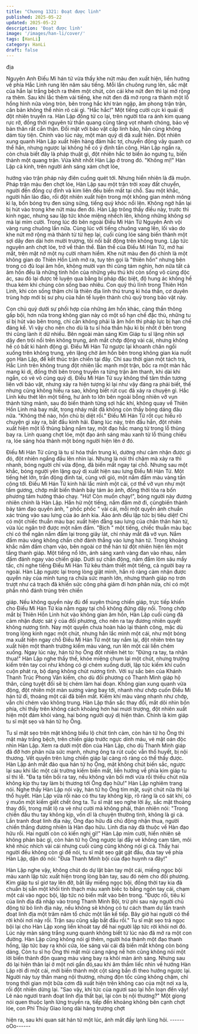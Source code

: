 ```yaml
---
title: "Chương 1321: Đoạt được linh"
published: 2025-05-22
updated: 2025-05-22
description: 'Đoạt được linh'
image: '/images/han-li/cover/'
tags: [HanLi]
category: HanLi
draft: false
---
```


địa

Nguyên Anh Điếu Mi hán tử vừa thấy khe nứt màu đen xuất hiện,
liền hướng về phía Hắc Linh rung lên năm sáu tiếng.
Mỗi lần chuông rung lên, sắc mặt của hắn lại trắng bệch ra thêm
một chút, còn cái khe nứt đen thì lại mở rộng ra thêm.
Sau khi lắc thêm vài tiếng, khe nứt đen đã mở rọng ra thành một
lỗ hổng hình nửa vòng tròn, bên trong hắc khí tràn ngập, âm
phong trận trận, căn bản không thể nhìn rõ cái gì.
"Hắc hắc!"
Một tiếng cười cực kì quái dị đột nhiên truyền ra.
Hàn Lập đồng tử co lại, trên người tỏa ra ánh kim quang rực rỡ,
đồng thời nguyên từ thần quang cũng tăng vọt nhanh chóng, bảo
vệ bản thân rất cẩn thận.
Đối mặt với bảo vật cấp linh bảo, hắn cũng không dám tùy tiện.
Chính vào lúc này, một màn quỷ dị đã xuất hiện.
Đột nhiên xung quanh Hàn Lập xuất hiện hàng đám hắc tơ,
chuyển động vây quanh cơ thể hắn, nhưng ngược lại không hề có
ý định tấn công.
Hàn Lập ngẩn ra, còn chưa biết đây là pháp thuật gì, đột nhiên
hắc tơ biến ảo ngưng tụ, biến thành một quang trận. Vừa khít
nhốt Hàn Lập ở trong đó.
"Không mị!" Hàn Lập cả kinh, trên người ánh sáng xám chợt lóe,

hướng vào trận pháp này điên cuồng quét tới.
Nhưng hiển nhiên là đã muộn.
Pháp trận màu đen chợt lóe, Hàn Lập sau một trận trời xoay đất
chuyển, người đến đồng cự đỉnh và kim liên đều biến mất tại chỗ.
Sau một khắc, người hắn lảo đảo, rồi đột nhiên xuất hiện trong
một không gian mênh mông kì lạ, bốn bóng trụ đen sừng sững,
tiếng quỷ khóc nổi lên.
Không ngờ hắn lại bị hút vào trong khe nứt màu đen đó.
Hàn Lập trông thấy điều này, trước thì kinh ngạc, nhưng sau lập
tức khóe miệng nhếch lên, không những không sợ mà lại mỉm
cười.
Trong lúc đó bên ngoài Điếu Mi Hán Tử Nguyên Anh vội vàng
rung chuông lần nữa.
Cùng lúc với tiếng chuông vang lên, lối vào do khe nứt mở rộng
mà thành từ từ hẹp lại, cuối cùng lóe sáng biến thành một sợi dây
đen dài hơn mười trượng, tôi nổi bất động trên không trung.
Lập tức nguyên anh chợt lóe, trở về thân thể.
Bản thể của Điếu Mi Hán Tử, mở hai mắt, trên mặt nở một nụ
cười nham hiểm.
Khe nứt màu đen đó chính là một không gian do Thiên Hồn Linh
mở ra, tuy tên gọi là "thiên hồn" nhưng bên trong có đủ loại âm
hồn, không mười vạn thì cũng tám nghìn, hơn nữa tất cả âm hồn
đều là những tinh hồn của những yêu thú khi còn sống vô cùng
độc ác, sau đó lại được tế luyện qua bằng bí pháp đặc biệt, độ
hung ác không hề thua kém khi chúng còn sống bao nhiêu.
Con quỷ thủ lĩnh trong Thiên Hồn Linh, khi còn sống thậm chí là
thiên địa linh thú trung kì hóa thần, cơ duyên trùng hợp mới bị sư
phụ của hắn tế luyện thành chủ quỷ trong bảo vật này.

Con chủ quỷ dưới sự phối hợp của những âm hồn khác, càng
thần thông gấp bội, hơn nữa trong không gian này có một số hạn
chế đặc thù, những tu sĩ bị hút vào bên trong, chỉ cần không phải
là âm hồn thì pháp lực bị hạn chế đáng kể.
Vì vậy cho nên cho dù là tu sĩ hóa thần hậu kì bị nhốt ở bên trong
thì cũng lành ít dữ nhiều.
Bên ngoài màn sáng Kim Giáp tu sĩ lặng nhìn sợi dây đen trôi nổi
trên không trung, ánh mắt chớp động vài cái, nhưng không hề có
bất kì hành động gì.
Điếu Mi Hán Tử ngược lại khoanh chân ngồi xuống trên không
trung, yên lặng chờ âm hồn bên trong không gian kia nuốt gọn
Hàn Lập, để kết thúc trận chiến tại đây.
Chỉ sau thời gian một tách trà, Hắc Linh trên không trung đột
nhiên lắc mạnh một trận, bốc ra một màn hắc mang kì dị, đồng
thời bên trong truyền ra từng trận âm thanh, khi dài khi ngắn, có
vẻ vô cùng quỷ dị.
Điếu Mi Hán Tử suy không thể tâm thần tương liên với bảo vật,
nhưng xảy ra hiện tượng kì lại như vậy đáng ra phải biết, thế
nhưng cũng không hiểu ra sao, không biết rút cục đã xảy ra
chuyện gì.
Hắc Linh kêu thét lên một tiếng, hư ảnh to lớn bên ngoài bỗng
nhiên vỡ vụn thành từng mảnh, sau đó biến thành từng sợi hắc
khí, không quay về Thiên Hồn Linh mà bay mất, trong nháy mắt
đã không còn thấy bóng dáng đâu nữa.
"Không thể nào, hồn chủ bị diệt rồi." Điếu Mi Hán Tử rốt cục hiểu
rõ chuyện gì xảy ra, bắt đầu kinh hãi.
Đang lúc này, trên đầu hắn, đột nhiên xuất hiện một lỗ thủng bằng
nắm tay, một đạo hắc mang từ trong lỗ thủng bay ra.
Linh quang chợt lóe, một đạo ánh sáng màu xanh từ lỗ thủng
chiếu ra, lóe sáng hóa thành một bóng người hiện lên ở đó.

Điếu Mi Hán Tử cũng là tu sĩ hóa thần trung kì, dường như cảm
nhận được gì đó, đột nhiên ngẩng đầu lên nhìn lại. Nhưng là nói
thì chậm mà xảy ra thì nhanh, bóng người chỉ vừa động, đã biến
mất ngay tại chỗ. Nhưng sau một khắc, bóng người yên lặng quỷ
dị xuất hiện sau lưng Điếu Mi Hán Tử.
Một tiếng hét lớn, trấn động đinh tai, cùng với gió, một nắm đấm
màu vàng tấn công tới.
Điếu Mi Hán Tử kinh hãi lắc mình một cái, cơ thể vỡ vụn như một
tấm gương, chớp mắt biến thành bảy tám ảo ảnh, đồng thời tỏa
ra bốn phương tám hướng tháo chạy.
"Hừ! Còn muốn chạy!", bóng người này đương nhiên chính là
Hàn Lập. Hắn hừ một tiếng, nắm đấm mờ đi, cũngbiến thành bảy
tám đạo quyền ảnh, " phốc phốc " vài cái, mỗi một quyền ảnh
chuẩn xác trúng vào sau lưng của ảo ảnh kia.
Ảảo ảnh đều lập tức bị tiêu diệt! Chỉ có một chiếc thuẫn màu bạc
xuất hiện đằng sau lưng của chân thân hán tử, vừa lúc ngăn trở
được một nắm đấm.
"Bịch " một tiếng, chiếc thuẫn màu bạc chỉ có thể ngăn nắm đấm
lại trong giây lát, chỉ nháy mắt đã vỡ vụn.
Nắm đấm màu vàng không chần chờ đánh thẳng vào lưng hán tử.
Trong khoảng khắc nắm đấm chạm vào, bên ngoài cơ thể hán tử
đột nhiên hiện lên một tầng thanh giáp.
Một tiếng nổ lớn, ánh sáng xanh vàng đan vào nhau, nắm đấm
đánh ngay vào chiến giáp.
Dưới sự chấn động, nắm đấm lõm sâu mấy tấc, chỉ nghe tiếng
Điếu Mi Hán Tử kêu thảm thiết một tiếng, cả người bay ra ngoài.
Hàn Lập ngược lại trong lòng giật mình, hắn rõ ràng cảm nhận
được quyền này của mình tung ra chứa sức mạnh lớn, nhưng
thanh giáp nọ trơn trượt như cá trạch đã khiến sức công phá
giảm đi hơn phân nửa, chỉ có một phần nhỏ đánh trúng trên chiến

giáp.
Nếu không quyền này đủ để xuyên thủng chiến giáp, trực tiếp
khiến cho Điếu Mi Hán Tử kia nằm ngay tại chỗ không đứng dậy
nổi.
Trong chớp mắt bị Thiên Hồn Linh hút vào không gian âm hồn,
Hàn Lập cuối cùng đã cảm nhận được sát ý của đối phương, cho
nên ra tay đương nhiên quyết không nương tình.
Nay một quyền chưa hoàn hảo lại thành công, mặc dù trong lòng
kinh ngạc một chút, nhưng hắn lắc mình một cái, như một bóng
ma xuất hiện ngay chỗ Điếu Mi Hán Tử một tay nắm lại, đột nhiên
trên tay xuất hiện một thanh trường kiếm màu vàng, run lên một
cái liền chém xuống.
Ngay lúc này, hán tử họ Ông đột nhiên hét to:
"Đừng ra tay, ta nhận thua!"
Hàn Lập nghe thấy thế, khóe miệng chụm lại một chút, nhưng
trường kiếm trên tay coi như không có gì chém xuống dưới, lập
tức kiếm khí cuồn cuộn phát ra, bộ dạng không chút nương tình.
Với sự sắc bén của Khánh Thanh Trúc Phong Vân kiếm, cho dù
đối phương có Thanh Minh giáp hộ thân, cũng tuyệt đối sẽ bị
chém làm hai đoạn.
Không gian xung quanh vừa động, đột nhiên một màn sương
vàng bay tới, nhanh như chớp cuốn Điếu Mi hán tử đi, thoáng một
cái đã biến mất.
Kiếm khí màu vàng nhanh như chớp, vẫn chỉ chém vào không
trung.
Hàn Lập thần sắc thay đổi, mắt dõi nhìn bốn phía, chỉ thấy trên
không cách khoảng hơn hai mươi trượng, đột nhiên xuất hiện một
đám khói vàng, hai bóng người quỷ dị hiện thân.
Chính là kim giáp tu sĩ mặt sẹo và hán tử họ Ông.

Tu sĩ mặt sẹo trên mặt không biểu lộ chút tình cảm, còn hán tử họ
Ông thì mặt mày trắng bệch, trên chiến giáp trước ngực dính
máu, vẻ mặt oán độc nhìn Hàn Lập.
Xem ra dưới một đòn của Hàn Lập, cho dù Thanh Minh giáp đã
đỡ hơn phân nửa sức mạnh, nhưng ông ta rút cuộc vẫn thổ
huyết, bị nội thương. Vết quyền trên lưng chiến giáp lại càng rõ
ràng có thể thấy được.
Hàn Lập ánh mắt đảo qua hán tử họ Ông, mặt không chút biến
sắc, ngược lại sau khi lắc một cái trường kiếm biến mất, liền
hướng về phía kim giáp tu sĩ thi lễ.
"Đa tạ tiền bối ra tay, nếu không vãn bối mới vừa rồi thiếu chút
nữa không kịp thu tay làm bị thương tới Ông đạo hữu!" Hàn Lập
nghiêm trang nói.
Nghe thấy Hàn Lập nói vậy, hán tử họ Ông tím mặt, suýt chút nữa
thì lại thổ huyết.
Hàn Lập vừa rồi nào có thu tay không kịp, rõ ràng là có sát khí, có
ý muốn một kiếm giết chết ông ta.
Tu sĩ mặt sẹo nghe lời ấy, sắc mặt thoáng thay đổi, trong mắt lộ ra
vẻ như cười mà không phải, thản nhiên nói:
"Trong chiến đấu thu tay không kịp, vốn dĩ là chuyện thường tình,
không là gì cả. Lần tranh đoạt linh địa này, Ông đạo hữu đã chủ
động nhận thua, người chiến thắng đương nhiên là Hàn đạo hữu.
Linh địa này đã thuộc về Hàn đạo hữu rồi. Hai người còn có kiến
nghị gì!" Hàn Lập mỉm cười, hiển nhiên sẽ không phản bác gì, còn
hán tử họ Ông ngược lại đầy vẻ không cam tâm, môi khẽ nhúc
nhích vài cái nhưng cuối cùng cũng không nói gì cả.
Thấy hai người đều không còn gì để nói, tu sĩ mặt sẹo gật gật
đầu, đưa tay về phía Hàn Lập, dặn dò nói:
"Đưa Thanh Minh bội của đạo huynh ra đây!"

Hàn Lập nghe vậy, không chút do dự lật bàn tay một cái, miếng
ngọc bội màu xanh lập tức xuất hiện trong lòng bàn tay, sau đó
ném cho đối phương.
Kim giáp tu sĩ giơ tay lên đỡ, bắt lấy miếng ngọc bội, đồng thời
tay kia đã chuẩn bị sẵn một khối tinh thạch màu xanh biếc to bằng
ngón tay cái, chạm một cái vào ngọc bội, lập tức nó biến mất vào
bên trong.
"Được rồi, tiêu kí của linh địa đã nhập vào trong Thanh Minh Bội,
trừ phi sau này người chủ động từ bỏ linh địa này, nếu không sẽ
không có tư cách tham dự lần tranh đoạt linh địa một trăm năm tổ
chức một lần kế tiếp.
Bây giờ hai người có thể rời khỏi nơi này rồi. Trận sau cũng sắp
bắt đầu rồi."
Tu sĩ mặt sẹo trả ngọc bội lại cho Hàn Lập xong liền khoát tay để
hai người lập tức rời khỏi nơi đó. Lúc này màn sáng trắng xung
quanh không biết từ lúc nào đã mở ra một con đường.
Hàn Lập cũng không nói gì thêm, người hóa thành một đạo thanh
hồng, lập tức bay ra khỏi cửa, lóe sáng vài cái đã biến mất không
còn bóng dáng.
Còn tu sĩ họ Ông thì mặt mũi càng nặng nề hơn cũng không nói
một lời biến thành độn quang màu vàng bay ra khỏi màn ánh
sáng. Nhưng sau đó lại hiện thân lại ở một nơi gần đó,sau khi âm
thầm liếc nhìn về hướng Hàn Lập rời đi một cái, mới biến thành
một cột sáng bắn đi theo hướng ngược lại.
Người này tuy thân mang nội thương, nhưng độn tốc cũng không
chậm, chỉ trong thời gian một bữa cơm đã xuất hiện trên không
cao của một nơi xa lạ, rồi đột nhiên dừng lại.
"Sao vậy, khí tức của ngươi sao lại hỗn loạn đến vậy! Lẽ nào
ngươi tranh đoạt linh địa thất bại, lại còn bị nội thương?" Một
giọng nói quen thuộc lạnh lừng truyền ra, tiếp đến khoảng không
bên cạnh chợt lóe, con Phỉ Thúy Giao long dài hàng trượng chợt

hiện ra, sau khi quan sát hán tử một lúc, ánh mắt đầy lạnh lùng
hỏi.
------oOo------
